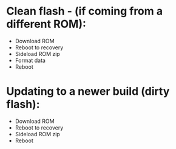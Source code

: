 # Clean flash - (if coming from a different ROM):
- Download ROM
- Reboot to recovery
- Sideload ROM zip
- Format data
- Reboot

# Updating to a newer build (dirty flash):
- Download ROM
- Reboot to recovery
- Sideload ROM zip
- Reboot

